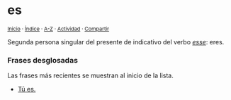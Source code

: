 # es
<sup>[Inicio](https://github.com/jucardus.github.io/repo/blob/main/readme.md) · [Índice](https://github.com/jucardus.github.io/repo/blob/main/indices/latin-espanol-e.md) · [A-Z](https://github.com/jucardus.github.io/repo/blob/main/indices/alfabetico.md) · [Actividad](https://github.com/jucardus.github.io/repo/blob/main/indices/actividad.md) · [Compartir](https://x.com/intent/tweet?text=%C2%ABEs%C2%BB%2C%20segunda%20persona%20singular%20del%20presente%20de%20indicativo%20del%20verbo%20esse%3A%20eres.%0A%E2%86%92%20https%3A%2F%2Fgithub.com%2Fjucardus%2Frepo%2Fblob%2Fmain%2Fcontenido%2F25%2F04%2F24%2Fes.md%0A%0A%23ltn_espnl_jucardus%0A%40jucardus)</sup>

Segunda persona singular del presente de indicativo del verbo [_esse_](https://github.com/jucardus.github.io/repo/blob/main/contenido/25/04/23/esse.md): eres.

### Frases desglosadas

Las frases más recientes se muestran al inicio de la lista.

* [Tū es.](https://github.com/jucardus.github.io/repo/blob/main/contenido/25/04/24/tu-es.md)
